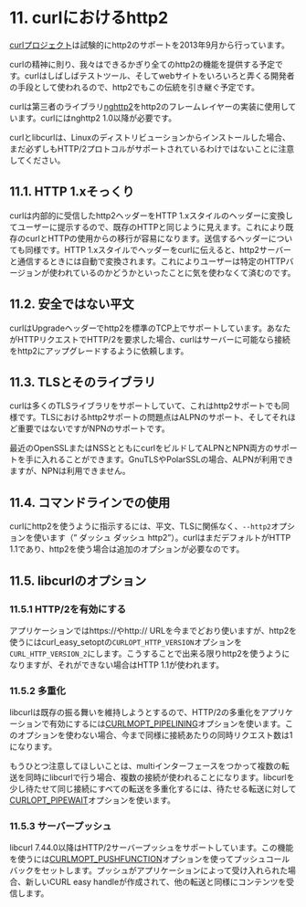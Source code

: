 # 11. curlにおけるhttp2

[curlプロジェクト](https://curl.haxx.se/)は試験的にhttp2のサポートを2013年9月から行っています。

curlの精神に則り、我々はできるかぎり全てのhttp2の機能を提供する予定です。curlはしばしばテストツール、そしてwebサイトをいろいろと弄くる開発者の手段として使われるので、http2でもこの伝統を引き継ぐ予定です。

curlは第三者のライブラリ[nghttp2](https://nghttp2.org/)をhttp2のフレームレイヤーの実装に使用しています。curlにはnghttp2 1.0以降が必要です。

curlとlibcurlは、Linuxのディストリビューションからインストールした場合、まだ必ずしもHTTP/2プロトコルがサポートされているわけではないことに注意してください。

## 11.1. HTTP 1.xそっくり

curlは内部的に受信したhttp2ヘッダーをHTTP 1.xスタイルのヘッダーに変換してユーザーに提示するので、既存のHTTPと同じように見えます。これにより既存のcurlとHTTPの使用からの移行が容易になります。送信するヘッダーについても同様です。HTTP 1.xスタイルでヘッダーをcurlに伝えると、http2サーバーと通信するときには自動で変換されます。これによりユーザーは特定のHTTPバージョンが使われているのかどうかといったことに気を使わなくて済むのです。

## 11.2. 安全ではない平文

curlはUpgradeヘッダーでhttp2を標準のTCP上でサポートしています。あなたがHTTPリクエストでHTTP/2を要求した場合、curlはサーバーに可能なら接続をhttp2にアップグレードするように依頼します。

## 11.3. TLSとそのライブラリ

curlは多くのTLSライブラリをサポートしていて、これはhttp2サポートでも同様です。TLSにおけるhttp2サポートの問題点はALPNのサポート、そしてそれほど重要ではないですがNPNのサポートです。

最近のOpenSSLまたはNSSとともにcurlをビルドしてALPNとNPN両方のサポートを手に入れることができます。GnuTLSやPolarSSLの場合、ALPNが利用できますが、NPNは利用できません。

## 11.4. コマンドラインでの使用

curlにhttp2を使うように指示するには、平文、TLSに関係なく、`--http2`オプションを使います（”
ダッシュ ダッシュ http2”）。curlはまだデフォルトがHTTP 1.1であり、http2を使う場合は追加のオプションが必要なのです。

## 11.5. libcurlのオプション

### 11.5.1 HTTP/2を有効にする

アプリケーションではhttps://やhttp:// URLを今までどおり使いますが、http2を使うにはcurl_easy_setoptの`CURLOPT_HTTP_VERSION`オプションを`CURL_HTTP_VERSION_2`にします。こうすることで出来る限りhttp2を使うようになりますが、それができない場合はHTTP 1.1が使われます。

### 11.5.2 多重化

libcurlは既存の振る舞いを維持しようとするので、HTTP/2の多重化をアプリケーションで有効にするには[CURLMOPT_PIPELINING](https://curl.haxx.se/libcurl/c/CURLMOPT_PIPELINING.html)オプションを使います。このオプションを使わない場合、今まで同様に接続あたりの同時リクエスト数は1になります。

もうひとつ注意してほしいことは、multiインターフェースをつかって複数の転送を同時にlibcurlで行う場合、複数の接続が使われることになります。libcurlを少し待たせて同じ接続にすべての転送を多重化するには、待たせる転送に対して[CURLOPT_PIPEWAIT](https://curl.haxx.se/libcurl/c/CURLOPT_PIPEWAIT.html)オプションを使います。

### 11.5.3 サーバープッシュ

libcurl 7.44.0以降はHTTP/2サーバープッシュをサポートしています。この機能を使うには[CURLMOPT_PUSHFUNCTION](https://curl.haxx.se/libcurl/c/CURLMOPT_PUSHFUNCTION.html)オプションを使ってプッシュコールバックをセットします。プッシュがアプリケーションによって受け入れられた場合、新しいCURL easy handleが作成されて、他の転送と同様にコンテンツを受信します。
